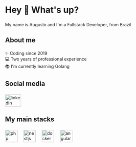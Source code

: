 <h1 align="left">Hey 👋 What's up?</h1>

###

<p align="left">My name is Augusto and I'm a Fullstack Developer, from Brazil</p>

###

<h2 align="left">About me</h2>

###

<p align="left">✨ Coding since 2019<br>💻 Two years of professional experience<br>📚 I'm currently learning Golang</p>

###

<h2 align="left">Social media</h2>

###

<div align="left">
  <a href="https://www.linkedin.com/in/augusto-jos%C3%A9-rizzi-823699209/?locale=en_US" target="_blank">
    <img src="https://raw.githubusercontent.com/maurodesouza/profile-readme-generator/master/src/assets/icons/social/linkedin/default.svg" width="52" height="40" alt="linkedin logo" />
  </a>
</div>

###

<h2 align="left">My main stacks</h2>

###

<div align="left">
  <img src="https://cdn.jsdelivr.net/gh/devicons/devicon/icons/php/php-original.svg" height="40" alt="php logo"  />
  <img width="12" />
  
  <img src="https://cdn.jsdelivr.net/gh/devicons/devicon/icons/nestjs/nestjs-original.svg" height="40" alt="nestjs logo"  />
  <img width="12" />
  <img src="https://cdn.jsdelivr.net/gh/devicons/devicon/icons/docker/docker-original.svg" height="40" alt="docker logo"  />
  <img width="12" />
  <img src="https://cdn.jsdelivr.net/gh/devicons/devicon/icons/angularjs/angularjs-original.svg" height="40" alt="angularjs logo"  />
</div>
